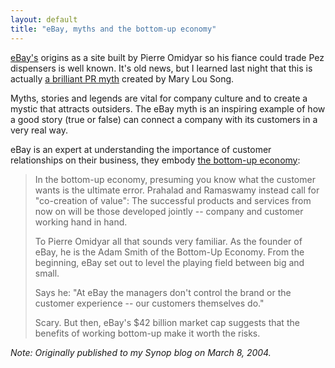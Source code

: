 ```yaml
---
layout: default
title: "eBay, myths and the bottom-up economy"
---
```


[eBay's](http://www.ebay.com) origins as a site built by Pierre Omidyar so
his fiance could trade Pez dispensers is well known. It's old news, but I
learned last night that this is actually [a brilliant PR
myth](http://www.ecommercetimes.com/perl/story/19221.html) created by Mary Lou
Song.

Myths, stories and legends are vital for company culture and to
create a mystic that attracts outsiders. The eBay myth is an inspiring example
of how a good story (true or false) can connect a company with its customers in
a very real way.

eBay is an expert at understanding the importance of
customer relationships on their business, they embody [the bottom-up
economy](http://www.cnn.com/2004/TECH/ptech/01/15/fortune.ff.bottomup.econ/):

> In the bottom-up economy, presuming you know what the customer wants is the
> ultimate error. Prahalad and Ramaswamy instead call for "co-creation of value":
> The successful products and services from now on will be those developed
> jointly -- company and customer working hand in hand. 
> 
> To Pierre Omidyar
> all that sounds very familiar. As the founder of eBay, he is the Adam Smith of
> the Bottom-Up Economy. From the beginning, eBay set out to level the playing
> field between big and small. 
> 
> Says he: "At eBay the managers don't
> control the brand or the customer experience -- our customers themselves do."
> 
> Scary. But then, eBay's $42 billion market cap suggests that the
> benefits of working bottom-up make it worth the
> risks.

*Note: Originally published to my Synop blog on March 8, 2004.*
